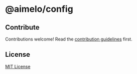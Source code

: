 # @aimelo/config

## Contribute

Contributions welcome! Read the [contribution guidelines](../../CONTRIBUTING.md) first.

## License

[MIT License](../../LICENSE)
